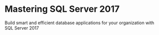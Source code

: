 # Mastering SQL Server 2017
Build smart and efficient database applications for your organization with SQL Server 2017
